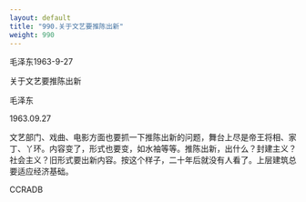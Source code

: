```yaml
---
layout: default
title: "990.关于文艺要推陈出新"
weight: 990
---
```


毛泽东1963-9-27

关于文艺要推陈出新

毛泽东

1963.09.27

文艺部门、戏曲、电影方面也要抓一下推陈出新的问题，舞台上尽是帝王将相、家丁、丫环。内容变了，形式也要变，如水袖等等。推陈出新，出什么？封建主义？社会主义？旧形式要出新内容。按这个样子，二十年后就没有人看了。上层建筑总要适应经济基础。

CCRADB

